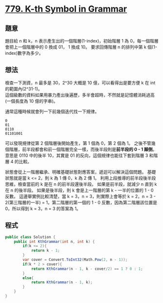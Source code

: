 # [779. K-th Symbol in Grammar](https://leetcode.com/problems/k-th-symbol-in-grammar/description/?envType=daily-question&envId=2023-10-25)

## 題意

題目給 n 和 k，n 表示產生出的一個階層(1-index)，初始階層 1 為 0，每一個階層會把上一個階層中的 0 換成 01， 1 換成 10。
要求回傳階層 n 的排列中第 k 個(1-index)數字為多少。

## 想法

檢查一下測資，n 最多是 30，2^30 大概是 10 億，可以看得出是要方便 k 在 int 的範圍內(2^31-1)。  
這個級數的資料如果用暴力產出後遍歷，多半會超時，不然就是記憶體消耗過高(一個長度為 10 億的字串)。

通常這種時候就會列一下前幾個迭代找一下規律。

```
0
01
0110
01101001
```

可以發現規律從第 2 個階層後開始產生，第 1 個為 0，第 2 個為 1。
之後不管幾個階層，前半段都會和前一個階層完全一樣，而後半段則是**前半段的 0 - 1 顛倒**。
意思是 0110 中的後半 10，其實是 01 的反向，這個規律也能往下套到階層 3 和階層 4 的比較。

狀態會從上一階層繼承、明確基礎狀態對應答案，遞迴可以解決這個問題。
基礎狀態就是當 k <= 2，則 k 為 1 傳 0，k 為 2 傳 1。
利用上段推導的前半段後半段思維，檢查當前的 k 是在 n 的前半段還後半段。
如果是前半段，就減少 n 直到 k 在 n 的後半段。
如果是後半段，則 k 會是上一階層的第 k - 一半的位置的 1 - 0 反數。
這邊舉實例比較清楚，當 k = 3，n = 3，則實際上會等於 k = 2，n = 3 - 2(第三階層的一半) = 1，第二階層的第一個的 1 - 0 反數，因為第二階層該位置是 0，所以得到 k = 3，n = 3 的答案為 1。

## 程式

```csharp
public class Solution {
    public int KthGrammar(int n, int k) {
        if(k <= 2){
            return k - 1;
        }
        var cover = Convert.ToInt32(Math.Pow(2, n - 1));
        if(k * 2 > cover){
            return KthGrammar(n - 1, k - cover/2) == 1 ? 0 : 1;
        }
        else{
            return KthGrammar(n - 1, k);
        }
    }
}
```
